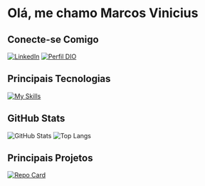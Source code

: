 # Olá, me chamo Marcos Vinicius

## Conecte-se Comigo

[![LinkedIn](https://img.shields.io/badge/LinkedIn-151515?style=for-the-badge&logo=linkedin&logoColor=0E76A8)](https://www.linkedin.com/in/moraisz/)
[![Perfil DIO](https://img.shields.io/badge/Meu%20Perfil%20na%20DIO-151515?style=for-the-badge)](https://web.dio.me/users/marcosviniciusm99/)

## Principais Tecnologias

[![My Skills](https://skillicons.dev/icons?i=python,mysql,git,github&theme=dark)](https://skillicons.dev)

## GitHub Stats

![GitHub Stats](https://github-readme-stats.vercel.app/api?username=moraisz&bg_color=151515&border_color=30A3DC&show_icons=true&icon_color=30A3DC&title_color=E94D5F&text_color=FFF)
![Top Langs](https://github-readme-stats-git-masterrstaa-rickstaa.vercel.app/api/top-langs/?username=moraisz&bg_color=151515&border_color=30A3DC&title_color=E94D5F&text_color=FFF)

## Principais Projetos

[![Repo Card](https://github-readme-stats.vercel.app/api/pin/?username=moraisz&repo=CadastroDeClientes&bg_color=151515&border_color=30A3DC&show_icons=true&icon_color=30A3DC&title_color=E94D5F&text_color=FFF)](https://github.com/moraisz/CadastroDeClientes)
